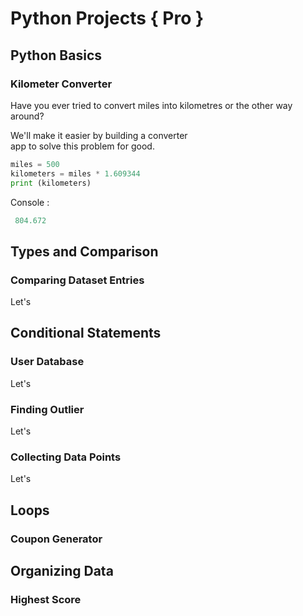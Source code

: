 # Python Projects { Pro }

## Python Basics

### Kilometer Converter
 Have you ever tried to convert miles into 
 kilometres or the other way around?

 We'll make it easier by building a converter  
 app to solve this problem for good.

 ```python
 miles = 500
 kilometers = miles * 1.609344
 print (kilometers)
```
 Console :
```python
 804.672 
```

## Types and Comparison

### Comparing Dataset Entries
 Let's

## Conditional Statements

### User Database 
 Let's

### Finding Outlier
 Let's

### Collecting Data Points
 Let's 

## Loops

### Coupon Generator 

## Organizing Data

### Highest Score
